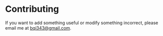 # Contributing

If you want to add something useful or modify something incorrect, please email me at bqi343@gmail.com.
